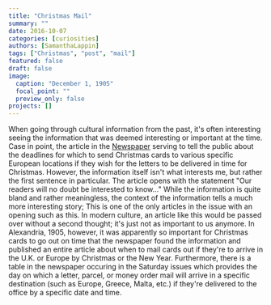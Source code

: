 ```yaml
---
title: "Christmas Mail"
summary: ""
date: 2016-10-07
categories: [curiosities]
authors: [SamanthaLappin]
tags: ["Christmas", "post", "mail"]
featured: false
draft: false
image:
  caption: "December 1, 1905"
  focal_point: ""
  preview_only: false
projects: []
---
```

When going through cultural information from the past, it's often interesting seeing the information that was deemed interesting or important at the time. Case in point, the article in the [Newspaper](https://github.com/Fibinocci1123/Dig-eg-gaz/blob/master/Text/1905-12-01) serving to tell the public about the deadlines for which to send Christmas cards to various specific European locations if they wish for the letters to be delivered in time for Christmas. However, the information itself isn't what interests me, but rather the first sentence in particular. The article opens with the statement "Our readers will no doubt be interested to know..." While the information is quite bland and rather meaningless, the context of the information tells a much more interesting story; This is one of the only articles in the issue with an opening such as this. In modern culture, an article like this would be passed over without a second thought; it's just not as important to us anymore. In Alexandria, 1905, however, it was apparently so important for Christmas cards to go out on time that the newspaper found the information and published an entire article about when to mail cards out if they're to arrive in the U.K. or Europe by Christmas or the New Year. Furthermore, there is a table in the newspaper occuring in the Saturday issues which provides the day on which a letter, parcel, or money order mail will arrive in a specific destination (such as Europe, Greece, Malta, etc.) if they're delivered to the office by a specific date and time.
